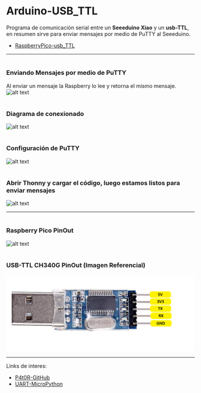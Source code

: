 # Arduino-USB_TTL

Programa de comunicación serial entre un **Seeeduino Xiao** y un **usb-TTL**, 
en resumen sirve para enviar mensajes por medio de PuTTY al Seeeduino.

*   [RaspberryPico-usb_TTL](https://github.com/P4t0R/RaspberryPico-usb_TTL/blob/main/main.py)
   
----
#
### Enviando Mensajes por medio de PuTTY
Al enviar un mensaje la Raspberry lo lee y retorna el mismo mensaje.
![alt text](https://github.com/P4t0R/Arduino-USB_TTL/blob/main/img/img1.PNG.PNG?raw=true)

#
### Diagrama de conexionado
![alt text](https://github.com/P4t0R/Arduino-USB_TTL/blob/main/img/img2.PNG.PNG?raw=true)

#
### Configuración de PuTTY
![alt text](https://github.com/P4t0R/Arduino-USB_TTL/blob/main/img/img4.PNG.PNG?raw=true)

#
### Abrir Thonny y cargar el código, luego estamos listos para enviar mensajes
![alt text](https://github.com/P4t0R/RaspberryPico-usb_TTL/blob/main/img/img3.PNG?raw=true)

----

#
### Raspberry Pico PinOut
![alt text](https://github.com/P4t0R/RaspberryPico-usb_TTL/blob/main/img/Seeeduino-XIAO-pinout-1.JPG?raw=true)

#
### USB-TTL CH340G PinOut (Imagen Referencial)
![alt text](https://github.com/P4t0R/Arduino-USB_TTL/blob/main/img/UsbTTL_PinOut.PNG?raw=true)

----

Links de interes: 

* [P4t0R-GitHub](https://github.com/P4t0R)
* [UART-MicroPython](https://docs.micropython.org/en/latest/library/machine.UART.html)
